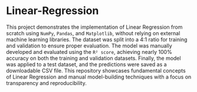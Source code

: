 # Linear-Regression
This project demonstrates the implementation of Linear Regression from scratch using `NumPy`, `Pandas`, and `Matplotlib`, without relying on external machine learning libraries. The dataset was split into a 4:1 ratio for training and validation to ensure proper evaluation. The model was manually developed and evaluated using the `R² score`, achieving nearly 100% accuracy on both the training and validation datasets. Finally, the model was applied to a test dataset, and the predictions were saved as a downloadable CSV file. This repository showcases fundamental concepts of Linear Regression and manual model-building techniques with a focus on transparency and reproducibility.
